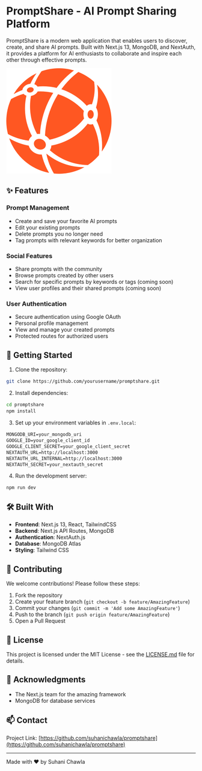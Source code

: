# PromptShare - AI Prompt Sharing Platform

PromptShare is a modern web application that enables users to discover, create, and share AI prompts. Built with Next.js 13, MongoDB, and NextAuth, it provides a platform for AI enthusiasts to collaborate and inspire each other through effective prompts.

![PromptShare Logo](logo.svg)

## ✨ Features

### Prompt Management
- Create and save your favorite AI prompts
- Edit your existing prompts
- Delete prompts you no longer need
- Tag prompts with relevant keywords for better organization

### Social Features
- Share prompts with the community
- Browse prompts created by other users
- Search for specific prompts by keywords or tags (coming soon)
- View user profiles and their shared prompts (coming soon)

### User Authentication
- Secure authentication using Google OAuth
- Personal profile management
- View and manage your created prompts
- Protected routes for authorized users

## 🚀 Getting Started

1. Clone the repository:
```bash
git clone https://github.com/yourusername/promptshare.git
```

2. Install dependencies:
```bash
cd promptshare
npm install
```

3. Set up your environment variables in `.env.local`:
```env
MONGODB_URI=your_mongodb_uri
GOOGLE_ID=your_google_client_id
GOOGLE_CLIENT_SECRET=your_google_client_secret
NEXTAUTH_URL=http://localhost:3000
NEXTAUTH_URL_INTERNAL=http://localhost:3000
NEXTAUTH_SECRET=your_nextauth_secret
```

4. Run the development server:
```bash
npm run dev
```

## 🛠️ Built With

- **Frontend**: Next.js 13, React, TailwindCSS
- **Backend**: Next.js API Routes, MongoDB
- **Authentication**: NextAuth.js
- **Database**: MongoDB Atlas
- **Styling**: Tailwind CSS


## 🤝 Contributing

We welcome contributions! Please follow these steps:

1. Fork the repository
2. Create your feature branch (`git checkout -b feature/AmazingFeature`)
3. Commit your changes (`git commit -m 'Add some AmazingFeature'`)
4. Push to the branch (`git push origin feature/AmazingFeature`)
5. Open a Pull Request

## 📝 License

This project is licensed under the MIT License - see the [LICENSE.md](LICENSE.md) file for details.

## 👏 Acknowledgments

- The Next.js team for the amazing framework
- MongoDB for database services

## 📫 Contact

Project Link: [https://github.com/suhanichawla/promptshare](https://github.com/suhanichawla/promptshare)

---

Made with ❤️ by Suhani Chawla